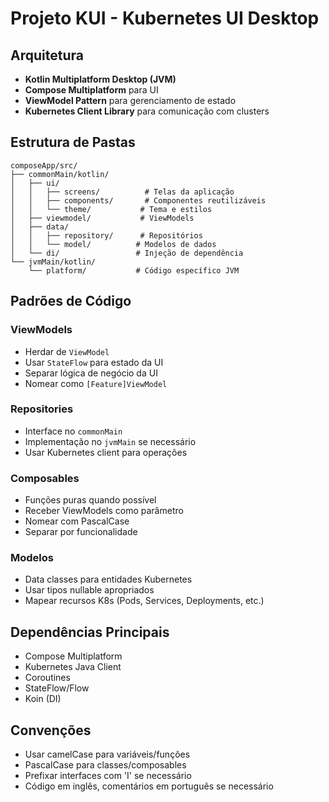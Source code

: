 # Projeto KUI - Kubernetes UI Desktop

## Arquitetura
- **Kotlin Multiplatform Desktop (JVM)**
- **Compose Multiplatform** para UI
- **ViewModel Pattern** para gerenciamento de estado
- **Kubernetes Client Library** para comunicação com clusters

## Estrutura de Pastas
```
composeApp/src/
├── commonMain/kotlin/
│   ├── ui/
│   │   ├── screens/          # Telas da aplicação
│   │   ├── components/       # Componentes reutilizáveis
│   │   └── theme/           # Tema e estilos
│   ├── viewmodel/           # ViewModels
│   ├── data/
│   │   ├── repository/      # Repositórios
│   │   └── model/          # Modelos de dados
│   └── di/                 # Injeção de dependência
└── jvmMain/kotlin/
    └── platform/           # Código específico JVM
```

## Padrões de Código

### ViewModels
- Herdar de `ViewModel`
- Usar `StateFlow` para estado da UI
- Separar lógica de negócio da UI
- Nomear como `[Feature]ViewModel`

### Repositories
- Interface no `commonMain`
- Implementação no `jvmMain` se necessário
- Usar Kubernetes client para operações

### Composables
- Funções puras quando possível
- Receber ViewModels como parâmetro
- Nomear com PascalCase
- Separar por funcionalidade

### Modelos
- Data classes para entidades Kubernetes
- Usar tipos nullable apropriados
- Mapear recursos K8s (Pods, Services, Deployments, etc.)

## Dependências Principais
- Compose Multiplatform
- Kubernetes Java Client
- Coroutines
- StateFlow/Flow
- Koin (DI)

## Convenções
- Usar camelCase para variáveis/funções
- PascalCase para classes/composables
- Prefixar interfaces com 'I' se necessário
- Código em inglês, comentários em português se necessário